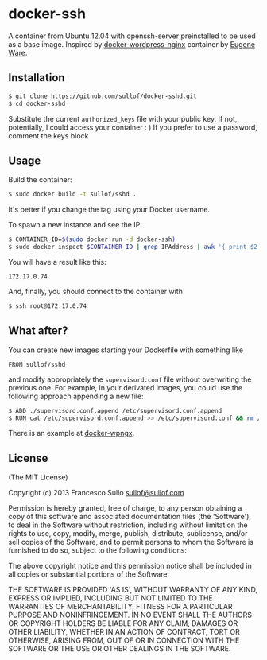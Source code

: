 # docker-ssh

A container from Ubuntu 12.04 with openssh-server preinstalled to be used as a base image.
Inspired by [docker-wordpress-nginx](https://github.com/eugeneware/docker-wordpress-nginx) container by [Eugene Ware](http://eugeneware.com).

## Installation

```bash
$ git clone https://github.com/sullof/docker-sshd.git
$ cd docker-sshd
```
Substitute the current ```authorized_keys``` file with your public key. If not, potentially, I could access your container : )
If you prefer to use a password, comment the keys block 

## Usage

Build the container:
```bash
$ sudo docker build -t sullof/sshd .
```
It's better if you change the tag using your Docker username.

To spawn a new instance and see the IP:

```bash
$ CONTAINER_ID=$(sudo docker run -d docker-ssh)
$ sudo docker inspect $CONTAINER_ID | grep IPAddress | awk '{ print $2 }' | tr -d ',"'
```
You will have a result like this:
```
172.17.0.74
```
And, finally, you should connect to the container with 
```bash
$ ssh root@172.17.0.74
```

## What after?

You can create new images starting your Dockerfile with something like
```
FROM sullof/sshd
```
and modify appropriately the ```supervisord.conf``` file without overwriting the previous one. For example, in your derivated images, you 
could use the following approach appending a new file:
```bash
$ ADD ./supervisord.conf.append /etc/supervisord.conf.append
$ RUN cat /etc/supervisord.conf.append >> /etc/supervisord.conf && rm /etc/supervisord.conf.append
```
There is an example at [docker-wpngx](https://github.com/sullof/docker-wpngx).

## License 

(The MIT License)

Copyright (c) 2013 Francesco Sullo <sullof@sullof.com>

Permission is hereby granted, free of charge, to any person obtaining
a copy of this software and associated documentation files (the
'Software'), to deal in the Software without restriction, including
without limitation the rights to use, copy, modify, merge, publish,
distribute, sublicense, and/or sell copies of the Software, and to
permit persons to whom the Software is furnished to do so, subject to
the following conditions:

The above copyright notice and this permission notice shall be
included in all copies or substantial portions of the Software.

THE SOFTWARE IS PROVIDED 'AS IS', WITHOUT WARRANTY OF ANY KIND,
EXPRESS OR IMPLIED, INCLUDING BUT NOT LIMITED TO THE WARRANTIES OF
MERCHANTABILITY, FITNESS FOR A PARTICULAR PURPOSE AND NONINFRINGEMENT.
IN NO EVENT SHALL THE AUTHORS OR COPYRIGHT HOLDERS BE LIABLE FOR ANY
CLAIM, DAMAGES OR OTHER LIABILITY, WHETHER IN AN ACTION OF CONTRACT,
TORT OR OTHERWISE, ARISING FROM, OUT OF OR IN CONNECTION WITH THE
SOFTWARE OR THE USE OR OTHER DEALINGS IN THE SOFTWARE.

